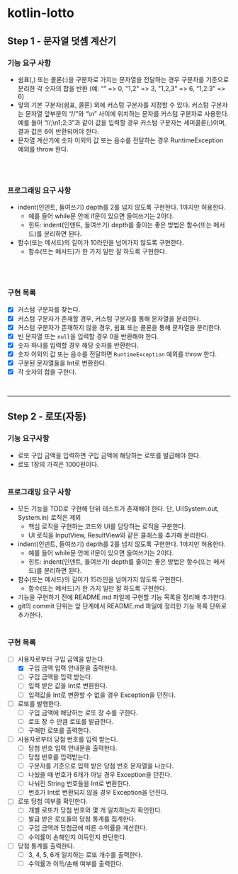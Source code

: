 # kotlin-lotto

## Step 1 - 문자열 덧셈 계산기
### 기능 요구 사항
- 쉼표(,) 또는 콜론(:)을 구분자로 가지는 문자열을 전달하는 경우 구분자를 기준으로 분리한 각 숫자의 합을 반환 (예: “” => 0, "1,2" => 3, "1,2,3" => 6, “1,2:3” => 6)
- 앞의 기본 구분자(쉼표, 콜론) 외에 커스텀 구분자를 지정할 수 있다. 커스텀 구분자는 문자열 앞부분의 “//”와 “\n” 사이에 위치하는 문자를 커스텀 구분자로 사용한다. 예를 들어 “//;\n1;2;3”과 같이 값을 입력할 경우 커스텀 구분자는 세미콜론(;)이며, 결과 값은 6이 반환되어야 한다.
- 문자열 계산기에 숫자 이외의 값 또는 음수를 전달하는 경우 RuntimeException 예외를 throw 한다.
<br />
<br />

### 프로그래밍 요구 사항
- indent(인덴트, 들여쓰기) depth를 2를 넘지 않도록 구현한다. 1까지만 허용한다.
  - 예를 들어 while문 안에 if문이 있으면 들여쓰기는 2이다.
  - 힌트: indent(인덴트, 들여쓰기) depth를 줄이는 좋은 방법은 함수(또는 메서드)를 분리하면 된다.
- 함수(또는 메서드)의 길이가 10라인을 넘어가지 않도록 구현한다.
  - 함수(또는 메서드)가 한 가지 일만 잘 하도록 구현한다.
<br />
<br />

### 구현 목록

- [x] 커스텀 구분자를 찾는다.
- [x] 커스텀 구분자가 존재할 경우, 커스텀 구분자를 통해 문자열을 분리한다.
- [x] 커스텀 구분자가 존재하지 않을 경우, 쉼표 또는 콜론을 통해 문자열을 분리한다.
- [x] 빈 문자열 또는 `null`을 입력할 경우 0을 반환해야 한다.
- [x] 숫자 하나를 입력할 경우 해당 숫자를 반환한다.
- [x] 숫자 이외의 값 또는 음수를 전달하면 `RuntimeException` 예외를 throw 한다.
- [x] 구분된 문자열들을 Int로 변환한다.
- [x] 각 숫자의 합을 구한다.

<br />

---

## Step 2 - 로또(자동)

### 기능 요구사항

- 로또 구입 금액을 입력하면 구입 금액에 해당하는 로또를 발급해야 한다.
- 로또 1장의 가격은 1000원이다.
  <br />
  <br />

### 프로그래밍 요구 사항

- 모든 기능을 TDD로 구현해 단위 테스트가 존재해야 한다. 단, UI(System.out, System.in) 로직은 제외
  - 핵심 로직을 구현하는 코드와 UI를 담당하는 로직을 구분한다.
  - UI 로직을 InputView, ResultView와 같은 클래스를 추가해 분리한다.
- indent(인덴트, 들여쓰기) depth를 2를 넘지 않도록 구현한다. 1까지만 허용한다.
  - 예를 들어 while문 안에 if문이 있으면 들여쓰기는 2이다.
  - 힌트: indent(인덴트, 들여쓰기) depth를 줄이는 좋은 방법은 함수(또는 메서드)를 분리하면 된다.
- 함수(또는 메서드)의 길이가 15라인을 넘어가지 않도록 구현한다.
  - 함수(또는 메서드)가 한 가지 일만 잘 하도록 구현한다.
- 기능을 구현하기 전에 README.md 파일에 구현할 기능 목록을 정리해 추가한다.
- git의 commit 단위는 앞 단계에서 README.md 파일에 정리한 기능 목록 단위로 추가한다.
  <br />
  <br />

### 구현 목록

- [ ] 사용자로부터 구입 금액을 받는다.
  - [x] 구입 금액 입력 안내문을 출력한다.
  - [ ] 구입 금액을 입력 받는다.
  - [ ] 입력 받은 값을 Int로 변환한다.
  - [ ] 입력값을 Int로 변환할 수 없을 경우 Exception을 던진다.
- [ ] 로또를 발행한다.
  - [ ] 구입 금액에 해당하는 로또 장 수를 구한다.
  - [ ] 로또 장 수 만큼 로또를 발급한다.
  - [ ] 구매한 로또를 출력한다.
- [ ] 사용자로부터 당첨 번호를 입력 받는다.
  - [ ] 당첨 번호 입력 안내문을 출력한다.
  - [ ] 당첨 번호를 입력받는다.
  - [ ] 구분자를 기준으로 입력 받은 당첨 번호 문자열을 나눈다.
  - [ ] 나눴을 때 번호가 6개가 아닐 경우 Exception을 던진다.
  - [ ] 나눠진 String 번호들을 Int로 변환한다.
  - [ ] 번호가 Int로 변환되지 않을 경우 Exception을 던진다.
- [ ] 로또 당첨 여부를 확인한다.
  - [ ] 개별 로또가 당첨 번호와 몇 개 일치하는지 확인한다.
  - [ ] 발급 받은 로또들의 당첨 통계를 집계한다.
  - [ ] 구입 금액과 당첨금에 따른 수익률을 계산한다.
  - [ ] 수익률이 손해인지 이득인지 판단한다.
- [ ] 당첨 통계를 출력한다.
  - [ ] 3, 4, 5, 6개 일치하는 로또 개수를 출력한다.
  - [ ] 수익률과 이득/손해 여부를 출력한다.
